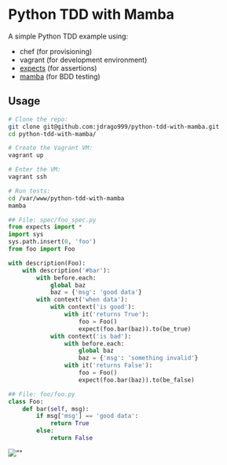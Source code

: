 
# Python TDD with Mamba

A simple Python TDD example using:

  * chef (for provisioning)
  * vagrant (for development environment)
  * [expects](https://github.com/jaimegildesagredo/expects) (for assertions)
  * [mamba](https://github.com/nestorsalceda/mamba) (for BDD testing)

## Usage

```bash
# Clone the repo:
git clone git@github.com:jdrago999/python-tdd-with-mamba.git
cd python-tdd-with-mamba/

# Create the Vagrant VM:
vagrant up

# Enter the VM:
vagrant ssh

# Run tests:
cd /var/www/python-tdd-with-mamba
mamba
```

```python
## File: spec/foo_spec.py
from expects import *
import sys
sys.path.insert(0, 'foo')
from foo import Foo

with description(Foo):
    with description('#bar'):
        with before.each:
            global baz
            baz = {'msg': 'good data'}
        with context('when data'):
            with context('is good'):
                with it('returns True'):
                    foo = Foo()
                    expect(foo.bar(baz)).to(be_true)
            with context('is bad'):
                with before.each:
                    global baz
                    baz = {'msg': 'something invalid'}
                with it('returns False'):
                    foo = Foo()
                    expect(foo.bar(baz)).to(be_false)
```

```python
## File: foo/foo.py
class Foo:
    def bar(self, msg):
        if msg['msg'] == 'good data':
            return True
        else:
            return False
```

![""](https://raw.github.com/jdrago999/python-tdd-with-mamba/master/examples/mamba-screenshot.png)
